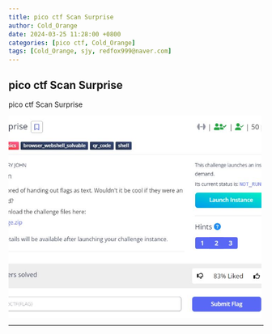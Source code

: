 ```yaml
---
title: pico ctf Scan Surprise
author: Cold_Orange
date: 2024-03-25 11:28:00 +0800
categories: [pico ctf, Cold_Orange]
tags: [Cold_Orange, sjy, redfox999@naver.com]
---
```


## pico ctf Scan Surprise
pico ctf Scan Surprise

<div style="width:500px; height:400px; background-color:#f3f3f3;">
    <img src="https://github.com/ProjectCTF/CTF-Hacking-Project/blob/bad767f457965d4be263289525372a03049266a9/Scan%20Surprise.JPG?raw=true" alt="pico ctf Scan Surprise" style="width:500px; height:400px; object-fit:cover;">
</div>

---
